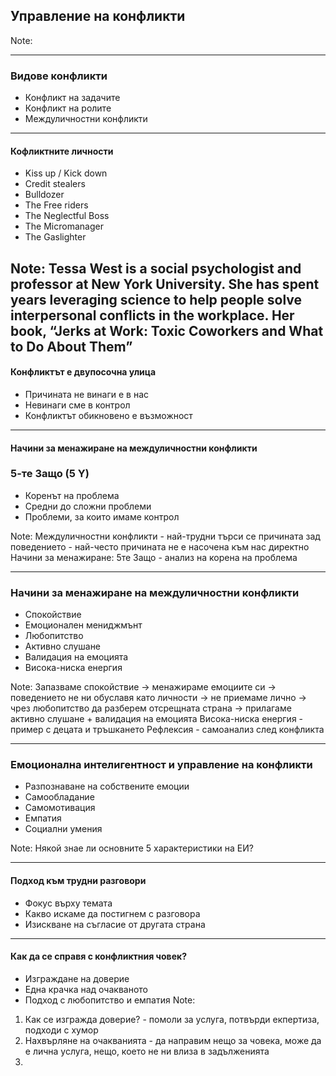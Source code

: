 ## <!-- .element: class="main-title" --> Управление на конфликти 

Note: 



---

### Видове конфликти

* <!-- .element: class="fragment" --> Конфликт на задачите
* <!-- .element: class="fragment" --> Конфликт на ролите
* <!-- .element: class="fragment" --> Междуличностни конфликти

----
#### Кофликтните личности
* <!-- .element: class="fragment" --> Kiss up / Kick down
* <!-- .element: class="fragment" --> Credit stealers
* <!-- .element: class="fragment" --> Bulldozer
* <!-- .element: class="fragment" --> The Free riders
* <!-- .element: class="fragment" --> The Neglectful Boss
* <!-- .element: class="fragment" --> The Micromanager
* <!-- .element: class="fragment" --> The Gaslighter
  
Note:
Tessa West is a social psychologist and professor at New York University. She has spent years leveraging science to help people solve interpersonal conflicts in the workplace. Her book, “Jerks at Work: Toxic Coworkers and What to Do About Them”
---

#### Конфликтът е двупосочна улица
* <!-- .element: class="fragment" --> Причината не винаги е в нас
* <!-- .element: class="fragment" --> Невинаги сме в контрол
* <!-- .element: class="fragment" --> Конфликтът обикновено е възможност

---

#### Начини за менажиране на междуличностни конфликти
### 5-те Защо (5 Y)

* <!-- .element: class="fragment" --> Коренът на проблема
* <!-- .element: class="fragment" --> Средни до сложни проблеми
* <!-- .element: class="fragment" --> Проблеми, за които имаме контрол


Note:
Междуличностни конфликти - най-трудни
търси се причината зад поведението - най-често причината не е насочена към нас директно
Начини за менажиране: 5те Защо - анализ на корена на проблема 


---

### Начини за менажиране на междуличностни конфликти
 * <!-- .element: class="fragment" --> Спокойствие
  * <!-- .element: class="fragment" --> Емоционален мениджмънт
  * <!-- .element: class="fragment" --> Любопитство
  * <!-- .element: class="fragment" --> Активно слушане
  * <!-- .element: class="fragment" --> Валидация на емоцията
  * <!-- .element: class="fragment" --> Висока-ниска енергия

Note:
Запазваме спокойствие -> менажираме емоциите си -> поведението не ни обуславя като личности -> не приемаме лично -> чрез любопитство да разберем отсрещната страна -> прилагаме активно слушане + валидация на емоцията
Висока-ниска енергия - пример с децата и тръшкането
Рефлексия - самоанализ след конфликта

----

### Емоционална интелигентност и управление на конфликти
  * <!-- .element: class="fragment" --> Разпознаване на собствените емоции
  * <!-- .element: class="fragment" --> Самообладание
  * <!-- .element: class="fragment" --> Самомотивация
  * <!-- .element: class="fragment" --> Емпатия
  * <!-- .element: class="fragment" --> Социални умения

Note:
Някой знае ли основните 5 характеристики на ЕИ?

----
#### Подход към трудни разговори
* <!-- .element: class="fragment" --> Фокус върху темата
* <!-- .element: class="fragment" --> Какво искаме да постигнем с разговора
* <!-- .element: class="fragment" --> Изискване на съгласие от другата страна
----

#### Как да се справя с конфликтния човек?
* <!-- .element: class="fragment" --> Изграждане на доверие
* <!-- .element: class="fragment" --> Една крачка над очакваното
* <!-- .element: class="fragment" --> Подход с любопитство и емпатия
  Note:
1. Как се изгражда доверие? - помоли за услуга, потвърди екпертиза, подходи с хумор
2. Нахвърляне на очакванията - да направим нещо за човека, може да е лична услуга, нещо, което не ни влиза в задълженията
3. 
